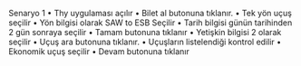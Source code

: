 Senaryo 1
• Thy uygulaması açılır
• Bilet al butonuna tıklanır.
• Tek yön uçuş seçilir
• Yön bilgisi olarak SAW to ESB Seçilir
• Tarih bilgisi günün tarihinden 2 gün sonraya seçilir
• Tamam butonuna tıklanır
• Yetişkin bilgisi 2 olarak seçilir
• Uçuş ara butonuna tıklanır.
• Uçuşların listelendiği kontrol edilir
• Ekonomik uçuş seçilir
• Devam butonuna tıklanır
